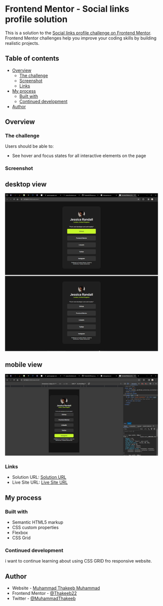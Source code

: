 # Frontend Mentor - Social links profile solution

This is a solution to the [Social links profile challenge on Frontend Mentor](https://www.frontendmentor.io/challenges/social-links-profile-UG32l9m6dQ). Frontend Mentor challenges help you improve your coding skills by building realistic projects.

## Table of contents

- [Overview](#overview)
  - [The challenge](#the-challenge)
  - [Screenshot](#screenshot)
  - [Links](#links)
- [My process](#my-process)
  - [Built with](#built-with)
  - [Continued development](#continued-development)
- [Author](#author)

## Overview

### The challenge

Users should be able to:

- See hover and focus states for all interactive elements on the page

### Screenshot

## desktop view

![](./assets/images/desktop%20view%20active%20state.png)
![](./assets/images/desktop%20view.PNG)

## mobile view

![](./assets/images/MObile%20view.png)

### Links

- Solution URL: [Solution URL](https://www.frontendmentor.io/solutions/responsive-social-link-profile-inphejpX6S)
- Live Site URL: [Live Site URL](https://thakeeb22.github.io/Social-link/)

## My process

### Built with

- Semantic HTML5 markup
- CSS custom properties
- Flexbox
- CSS Grid

### Continued development

i want to continue learning about using CSS GRID fro responsive website.

## Author

- Website - [Muhammad Thakeeb Muhammad](https://thakeeb22.github.io/mt-tech-designs/)
- Frontend Mentor - [@Thakeeb22](https://www.frontendmentor.io/profile/Thakeeb22)
- Twitter - [@MuhammadThakeeb](https://www.twitter.com/MuhammadThakeeb)
